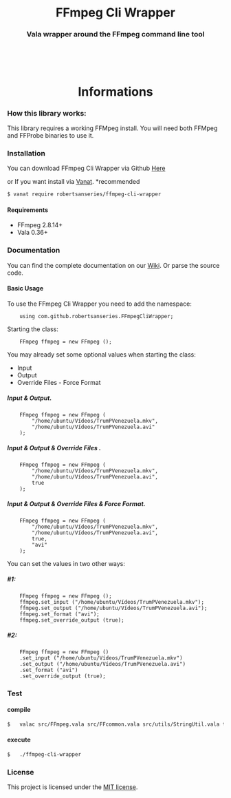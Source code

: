 <div align="center">
    <h1>FFmpeg Cli Wrapper</h1>
  <h3 align="center">Vala wrapper around the FFmpeg command line tool</h3>
</div>

<br>
<br>
<br>

<div class="center">
  <h1 align="center"> Informations </h1>
</div>

### How this library works:

This library requires a working FFMpeg install. You will need both FFMpeg and FFProbe binaries to use it.

### Installation

You can download FFmpeg Cli Wrapper via Github [Here](https://github.com/olaferlandsen/ffmpeg-php-class/archive/master.zip)

or If you want install via [Vanat](https://vanat.github.io). *recommended


```bash
$ vanat require robertsanseries/ffmpeg-cli-wrapper
```

#### Requirements

* FFmpeg 2.8.14+
* Vala 0.36+

### Documentation

You can find the complete documentation on our [Wiki](""). Or parse the source code.

#### Basic Usage

To use the FFmpeg Cli Wrapper you need to add the namespace:

```vala
	using com.github.robertsanseries.FFmpegCliWrapper;
```

Starting the class:

```vala
	FFmpeg ffmpeg = new FFmpeg ();
```

You may already set some optional values when starting the class:

 - Input
 - Output
 - Override Files
 - Force Format

##### Input & Output.

```vala
	FFmpeg ffmpeg = new FFmpeg (
        "/home/ubuntu/Vídeos/TrumPVenezuela.mkv",
        "/home/ubuntu/Vídeos/TrumPVenezuela.avi"
    );
```

##### Input & Output & Override Files .

```vala
	FFmpeg ffmpeg = new FFmpeg (
        "/home/ubuntu/Vídeos/TrumPVenezuela.mkv",
        "/home/ubuntu/Vídeos/TrumPVenezuela.avi",
        true
    );
```

##### Input & Output & Override Files & Force Format.

```vala
	FFmpeg ffmpeg = new FFmpeg (
        "/home/ubuntu/Vídeos/TrumPVenezuela.mkv",
        "/home/ubuntu/Vídeos/TrumPVenezuela.avi",
        true,
        "avi"
    );
```

You can set the values in two other ways:

##### #1:

```vala
	FFmpeg ffmpeg = new FFmpeg ();
    ffmpeg.set_input ("/home/ubuntu/Vídeos/TrumPVenezuela.mkv");
    ffmpeg.set_output ("/home/ubuntu/Vídeos/TrumPVenezuela.avi");
    ffmpeg.set_format ("avi");
    ffmpeg.set_override_output (true);
```


##### #2:

```vala
	FFmpeg ffmpeg = new FFmpeg ()
    .set_input ("/home/ubuntu/Vídeos/TrumPVenezuela.mkv")
    .set_output ("/home/ubuntu/Vídeos/TrumPVenezuela.avi")
    .set_format ("avi")
    .set_override_output (true);
```

### Test

#### compile

```sh
$	valac src/FFmpeg.vala src/FFcommon.vala src/utils/StringUtil.vala test/FFmpegTest.vala src/exceptions/IllegalArgumentException.vala src/exceptions/IOException.vala -o ffmpeg-cli-wrapper
```

#### execute

```sh
$	./ffmpeg-cli-wrapper
```

### License

This project is licensed under the [MIT license](http://opensource.org/licenses/MIT).